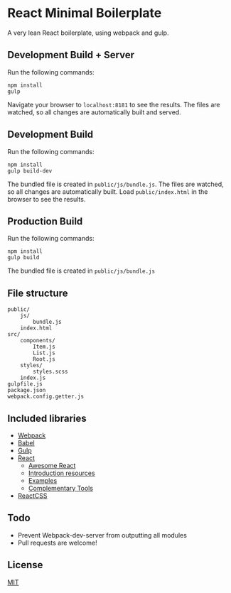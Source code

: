 # React Minimal Boilerplate

A very lean React boilerplate, using webpack and gulp.

## Development Build + Server
Run the following commands:
```
npm install
gulp
```
Navigate your browser to `localhost:8181` to see the results. The files are watched, so all changes are automatically built and served.

## Development Build
Run the following commands:
```
npm install
gulp build-dev
```
The bundled file is created in `public/js/bundle.js`. The files are watched, so all changes are automatically built.
Load `public/index.html` in the browser to see the results.

## Production Build
Run the following commands:
```
npm install
gulp build
```
The bundled file is created in `public/js/bundle.js`

## File structure
```
public/
    js/
        bundle.js
    index.html
src/
    components/
        Item.js
        List.js
        Root.js
    styles/
        styles.scss
    index.js
gulpfile.js
package.json
webpack.config.getter.js
```

## Included libraries
- [Webpack](http://webpack.github.io/)
- [Babel](https://babeljs.io/)
- [Gulp](http://gulpjs.com/)
- [React](http://facebook.github.io/react/)
    - [Awesome React](https://github.com/enaqx/awesome-react)
    - [Introduction resources](https://github.com/facebook/react/wiki/Articles-and-Videos)
    - [Examples](https://github.com/facebook/react/wiki/Examples)
    - [Complementary Tools](https://github.com/facebook/react/wiki/Complementary-Tools)
- [ReactCSS](http://reactcss.com/)

## Todo
- Prevent Webpack-dev-server from outputting all modules
- Pull requests are welcome!

## License

[MIT](http://rem.mit-license.org)
